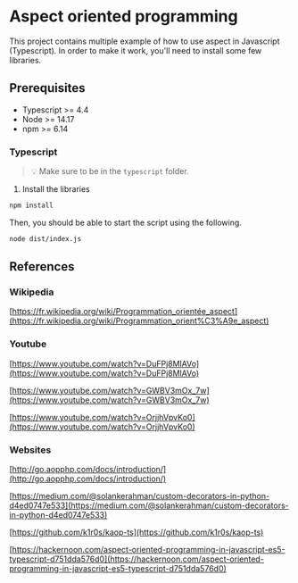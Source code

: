 # Aspect oriented programming

This project contains multiple example of how to use aspect in Javascript (Typescript).
In order to make it work, you'll need to install some few libraries.

## Prerequisites

- Typescript >= 4.4
- Node >= 14.17
- npm >= 6.14


### Typescript

> 💡 Make sure to be in the `typescript` folder.

1. Install the libraries

```bash
npm install
```

Then, you should be able to start the script using the following.

```bash
node dist/index.js
```

## References

### Wikipedia

[https://fr.wikipedia.org/wiki/Programmation_orientée_aspect](https://fr.wikipedia.org/wiki/Programmation_orient%C3%A9e_aspect)

### Youtube

[https://www.youtube.com/watch?v=DuFPj8MlAVo](https://www.youtube.com/watch?v=DuFPj8MlAVo)

[https://www.youtube.com/watch?v=GWBV3mOx_7w](https://www.youtube.com/watch?v=GWBV3mOx_7w)

[https://www.youtube.com/watch?v=OrjjhVpvKo0](https://www.youtube.com/watch?v=OrjjhVpvKo0)

### Websites

[http://go.aopphp.com/docs/introduction/](http://go.aopphp.com/docs/introduction/)

[https://medium.com/@solankerahman/custom-decorators-in-python-d4ed0747e533](https://medium.com/@solankerahman/custom-decorators-in-python-d4ed0747e533)

[https://github.com/k1r0s/kaop-ts](https://github.com/k1r0s/kaop-ts)

[https://hackernoon.com/aspect-oriented-programming-in-javascript-es5-typescript-d751dda576d0](https://hackernoon.com/aspect-oriented-programming-in-javascript-es5-typescript-d751dda576d0)